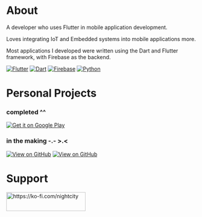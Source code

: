 <h1 align="left">About</h1>

A developer who uses Flutter in mobile application development.

Loves integrating IoT and Embedded systems into mobile applications more.

Most applications I developed were written using the Dart and Flutter framework, with Firebase as the backend.

[![Flutter](https://img.shields.io/badge/Flutter-02569B?style=for-the-badge&logo=flutter&logoColor=white)](https://flutter.dev)
[![Dart](https://img.shields.io/badge/Dart-0175C2?style=for-the-badge&logo=dart&logoColor=white)](https://dart.dev)
[![Firebase](https://img.shields.io/badge/Firebase-FFCA28?style=for-the-badge&logo=firebase&logoColor=black)](https://firebase.google.com)
[![Python](https://img.shields.io/badge/Python-3776AB?style=for-the-badge&logo=python&logoColor=white)](https://www.python.org)


<!-- <h3 align="left">Statistics:</h3>

<p align="left">
<!--   <img src="https://github-readme-stats.vercel.app/api?username=Tristaaaaan&hide_title=false&hide_rank=false&show_icons=true&include_all_commits=true&count_private=true&disable_animations=false&theme=dracula&locale=en&hide_border=false&order=1" height="150" alt="stats graph"  /> -->
  <!-- <img src="https://github-readme-stats.vercel.app/api/top-langs?username=Tristaaaaan&locale=en&hide_title=false&layout=compact&card_width=320&langs_count=5&theme=dracula&hide_border=false&order=2" height="150" alt="languages graph"  />
</p>-->

<h1 align="left">Personal Projects</h1>

<h3 align="left">completed ^^</h3>

[![Get it on Google Play](https://img.shields.io/badge/Google_Play-Tristan's-34A853?style=for-the-badge&logo=googleplay)](https://play.google.com/store/apps/developer?id=Tristan%27s&hl=en) 

<h3 align="left">in the making -.- >.< </h3>

[![View on GitHub](https://img.shields.io/badge/GitHub-Elements-181717?style=for-the-badge&logo=github)](https://github.com/Tristaaaaan/elements) [![View on GitHub](https://img.shields.io/badge/GitHub-LetterChase-181717?style=for-the-badge&logo=github)]((https://github.com/Tristaaaaan/letterchase))

<h1 align="left">Support</h1>

<p>
  <a href="https://ko-fi.com/nightcity"> <img align="left" src="https://cdn.ko-fi.com/cdn/kofi3.png?v=3" height="50" width="210" alt="https://ko-fi.com/nightcity" />
  </a> 
</p>






